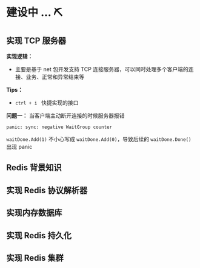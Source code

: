 # 建设中 ... ⛏

## 实现 TCP 服务器
**实现逻辑：**

* 主要是基于 net 包开发支持 TCP 连接服务器，可以同时处理多个客户端的连接、业务、正常和异常结束等

**Tips：**

* `ctrl + i ` 快捷实现的接口

**问题一：** 当客户端主动断开连接的时候服务器报错

`panic: sync: negative WaitGroup counter`

`waitDone.Add(1)` 不小心写成 `waitDone.Add(0)`，导致后续的 `waitDone.Done()` 出现 panic

## Redis 背景知识

## 实现 Redis 协议解析器

## 实现内存数据库

## 实现 Redis 持久化

## 实现 Redis 集群
